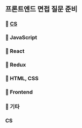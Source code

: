 ## 프론트엔드 면접 질문 준비

### 📌 [CS](#cs)

### 📌 JavaScript

### 📌 React

### 📌 Redux

### 📌 HTML, CSS

### 📌 Frontend

### 📌 기타



### CS
